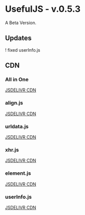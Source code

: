 # UsefulJS - v.0.5.3
A Beta Version.
## Updates
! fixed userInfo.js

## CDN
### All in One
[JSDELIVR CDN](
https://cdn.jsdelivr.net/combine/gh/Merret/UsefulJS@0.5/js/align.min.js,gh/Merret/UsefulJS@0.5/js/element.min.js,gh/Merret/UsefulJS@0.5.2/js/xhr.min.js,gh/Merret/UsefulJS@0.5/js/urldata.min.js,gh/Merret/UsefulJS@0.5.3/js/userInfo.min.js)
### align.js
[JSDELIVR CDN](https://cdn.jsdelivr.net/gh/Merret/UsefulJS@0.5/js/align.min.js)
### urldata.js
[JSDELIVR CDN](https://cdn.jsdelivr.net/gh/Merret/UsefulJS@0.5/js/urldata.min.js)
### xhr.js
[JSDELIVR CDN](https://cdn.jsdelivr.net/gh/Merret/UsefulJS@0.5.2/js/xhr.min.js)
### element.js
[JSDELIVR CDN](https://cdn.jsdelivr.net/gh/Merret/UsefulJS@0.5/js/element.min.js)
### userInfo.js
[JSDELIVR CDN](https://cdn.jsdelivr.net/gh/Merret/UsefulJS@0.5.3/js/userInfo.min.js)
